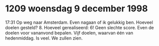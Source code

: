 # 1209 woensdag 9 december 1998
17:31 Op weg naar Amsterdam. Even nagaan of ik gelukkig ben. Hoeveel doelen gesteld? 8. Hoeveel gerealiseerd: 6! Geen slechte score. Even de doelen voor vananvond bepalen. Vijf doelen, waarvan één van hedenmiddag. Is veel. We zullen zien.